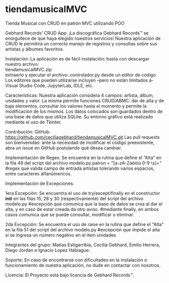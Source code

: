 # tiendamusicalMVC
Tienda Musical con CRUD en patrón MVC utilizando POO

Gebhard Records’ CRUD App:
¡La discográfica Gebhard Records™ se enorgullece de que haya elegido nuestros servicios! Nuestra aplicación de CRUD le permitirá un correcto manejo de registros y consultas sobre sus artistas y álbumes favoritos.

Instalación:
La aplicación es de fácil instalación: basta con descargar nuestro archivo:  
tiendamusicalMVC.zip               
extraerlo y ejecutar el archivo: controlador.py desde un editor de código 
Los editores que pueden utilizarse incluyen –pero no están limitados a- Visual Studio Code, JupyterLab, IDLE, etc.

Características:
Nuestra aplicación considera 4 campos: artista, álbum, unidades y valor. 
La misma permite funciones CRUD/ABMC: dar de alta y de baja elementos, consultar los valores hasta el momento 
y permite la modificación de los mismos. Los datos colocados son guardados dentro de una base de datos que utiliza SQLite. 
Su entorno gráfico está realizado mediante el uso de Tkinter.

Contribución:
GitHub: https://github.com/ceciliagebhard/tiendamusicalMVC.git
Las pull requests son bienvenidas: ante la necesidad de modificar el código preexistente, abra un issue en GitHub postulando qué desea cambiar. 

Implementación de Regex:
Se encuentra en la rutina que define el “Alta” en la fila 49 del script del archivo modelo.py
patron = "[a-zA-Záéíóú 0-9 \s]+" #regex que valida campo de entrada artistas tolerando varios espacios, entre caracteres alfanúmericos.

Implementación de Excepciones: 

1era Excepción: Se encuentra el uso de try/except/finally en el constructor __init__ en las filas 15, 28 y 30 (respectivamente) del script del archivo modelo.py #excepción que comunica que la base de datos se crea al dar el alta, y en caso de estar creada da otro aviso.
#mediante finally, en ambos casos comunica que se puede consultar, modificar o eliminar.

2da Excepción: Se encuentra el uso de raise en la rutina que define el "Alta" en la fila 51 del script del archivo modelo.py #excepción que impide el alta si se ingresa un número negativo en el item unidades

Integrantes del grupo:
Matias Estigarribia, Cecilia Gebhard, Emilio Herrera, Diego Jordan e Ignacio Lopez Habiague.


Soporte:
En caso de encontrarse con dificultades en la instalación o funcionamiento de nuestra aplicación, no dude en contactar con nosotros.

Licencia:
El Proyecto está bajo licencia de Gebhard Records™.
